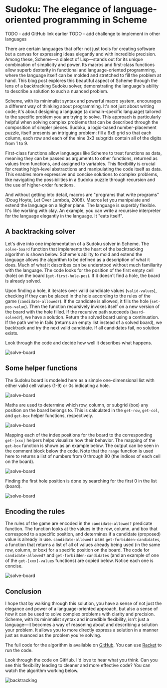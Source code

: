 # Sudoku: The elegance of language-oriented programming in Scheme

TODO - add GitHub link earlier
TODO - add challenge to implement in other languages

There are certain languages that offer not just tools for creating software but a canvas for expressing ideas elegantly and with incredible precision. Among these, Scheme—a dialect of Lisp—stands out for its unique combination of simplicity and power. Its macros and first-class functions allow superb dexterity in functional and language-oriented programming, where the language itself can be molded and stretched to fill the problem at hand. This blog post explores this beautiful aspect of Scheme through the lens of a backtracking Sudoku solver, demonstrating the language's ability to describe a solution to such a nuanced problem.

Scheme, with its minimalist syntax and powerful macro system, encourages a different way of thinking about programming. It's not just about writing code; it's about designing a language (a domain-specific language) tailored to the specific problem you are trying to solve. This approach is particularly helpful when solving complex problems that can be described through the composition of simpler pieces. Sudoku, a logic-based number-placement puzzle, itself presents an intriguing problem: fill a 9x9 grid so that each column, each row and each of the nine 3x3 subgrids contain all of the digits from 1 to 9.

First-class functions allow languages like Scheme to treat functions as data, meaning they can be passed as arguments to other functions, returned as values from functions, and assigned to variables. This flexibility is crucial for creating high-level abstractions and manipulating the code itself as data. This enables more expressive and concise solutions to complex problems, like navigating the possibilities in a Sudoku puzzle through recursion and the use of higher-order functions.

And without getting into detail, macros are "programs that write programs" (Doug Hoyte, Let Over Lambda, 2008). Macros let you manipulate and extend the language on a higher plane. The language is superbly flexible. It's like working with clay. An example, you can write a recursive interpreter for the language elegantly in the language. It "eats itself".

## A backtracking solver

Let's dive into one implementation of a Sudoku solver in Scheme. The `solve-board` function that implements the heart of the backtracking algorithm is shown below. Scheme's ability to mold and extend the language allows the algorithm to be defined as a description of what it does. Much of what it describes can be understood without much familiarity with the language. The code looks for the position of the first empty cell (hole) on the board (`get-first-hole-pos`). If it doesn't find a hole, the board is already solved.

Upon finding a hole, it iterates over valid candidate values (`valid-values`), checking if they can be placed in the hole according to the rules of the game (`candidate-allowed?`). If the candidate is allowed, it fills the hole (`set-pos-value`). Then the function recursively invokes itself on a new version of the board with the hole filled. If the recursive path succeeds (`board-solved?`), we have a solution. Return the solved board using a continuation. If the path we're in fails (returns an empty list instead of a solved board), we backtrack and try the next valid candidate. If all candidates fail, no solution exists.

Look through the code and decide how well it describes what happens.

![solve-board](https://github.com/usefulmove/usefulmove/blob/main/lop/solve-board.png?raw=true)

## Some helper functions

The Sudoku board is modeled here as a simple one-dimensional list with either valid cell values (1-9) or 0s indicating a hole.

![solve-board](https://github.com/usefulmove/usefulmove/blob/main/lop/unsolved-board.png?raw=true)

Maths are used to determine which row, column, or subgrid (box) any position on the board belongs to. This is calculated in the `get-row`, `get-col`, and `get-box` helper functions, respectively.

![solve-board](https://github.com/usefulmove/usefulmove/blob/main/lop/get-xxx.png?raw=true)

Mapping each of the index positions for the board to the corresponding `get-[xxx]` helpers helps visualize how their behavior. The mapping of the `get-box` function is shown as an example below. The output can be seen in the comment block below the code. Note that the `range` function is used here to returns a list of numbers from 0 through 80 (the indices of each cell on the board).

![solve-board](https://github.com/usefulmove/usefulmove/blob/main/lop/get-box-map.png?raw=true)

Finding the first hole position is done by searching for the first 0 in the list (board).

![solve-board](https://github.com/usefulmove/usefulmove/blob/main/lop/get-first-hole-pos.png?raw=true)

## Encoding the rules

The rules of the game are encoded in the `candidate-allowed?` predicate function. The function looks at the values in the row, column, and box that correspond to a specific position, and determines if a candidate (proposed) value is already in use. `candidate-allowed?` uses `get-forbidden-candidates`, a function that returns a list of all of values already being used (in the same row, column, or box) for a specific position on the board. The code for `candidate-allowed?` and `get-forbidden-candidates` (and an example of one of the `get-[xxx]-values` functions) are copied below. Notice each one is concise.

![solve-board](https://github.com/usefulmove/usefulmove/blob/main/lop/candidate-allowed.png?raw=true)

## Conclusion
I hope that by walking through this solution, you have a sense of not just the elegance and power of a language-oriented approach, but also a sense of how it can be used to solve complex problems with clarity and precision. Scheme, with its minimalist syntax and incredible flexibility, isn't just a language—it becomes a way of reasoning about and describing a solution your problem. It allows you to more directly express a solution in a manner just as nuanced as the problem you're solving.

The full code for the algorithm is available on [GitHub](https://github.com/usefulmove/usefulmove/blob/main/lop/sudoku.scm). You can use [Racket](https://racket-lang.org/) to run the code.

Look through the code on GitHub. I'd love to hear what you think. Can you see this flexibility leading to cleaner and more effective code? You can watch the algorithm working below.

![backtracking](https://github.com/usefulmove/usefulmove/blob/main/lop/sudoku.gif?raw=true)
